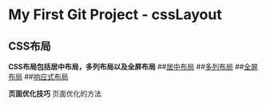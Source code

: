 # My First Git Project - cssLayout
## CSS布局
**CSS布局包括居中布局，多列布局以及全屏布局**
##[居中布局](https://github.com/futan/cssLayout/tree/master/%E5%B1%85%E4%B8%AD%E5%B8%83%E5%B1%80demo)
##[多列布局](https://github.com/futan/cssLayout/tree/master/%E5%A4%9A%E5%88%97%E5%B8%83%E5%B1%80demo)
##[全屏布局](https://github.com/futan/cssLayout/tree/master/%E5%B1%85%E4%B8%AD%E5%B8%83%E5%B1%80demo)
##[响应式布局](#)

**页面优化技巧**
页面优化的方法